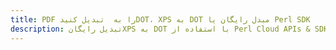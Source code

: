 ---title: PDF را به  تبدیل کنیدDOT، XPS به DOT مبدل رایگان یا Perl SDKdescription: تبدیل رایگانXPS به DOT با استفاده از Perl Cloud APIs & SDK همچنین اسناد PDF را در Cloud ایجاد، ویرایش و رندر کنید.---